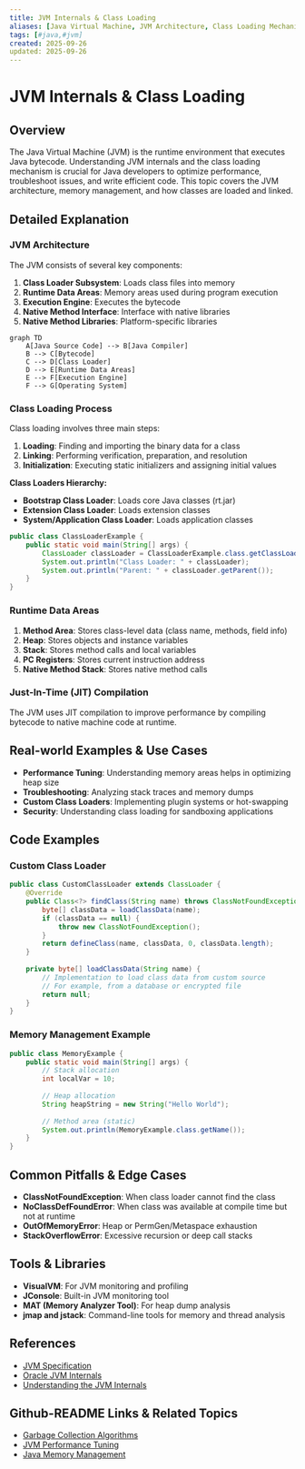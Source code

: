 ```yaml
---
title: JVM Internals & Class Loading
aliases: [Java Virtual Machine, JVM Architecture, Class Loading Mechanism]
tags: [#java,#jvm]
created: 2025-09-26
updated: 2025-09-26
---
```


# JVM Internals & Class Loading

## Overview

The Java Virtual Machine (JVM) is the runtime environment that executes Java bytecode. Understanding JVM internals and the class loading mechanism is crucial for Java developers to optimize performance, troubleshoot issues, and write efficient code. This topic covers the JVM architecture, memory management, and how classes are loaded and linked.

## Detailed Explanation

### JVM Architecture

The JVM consists of several key components:

1. **Class Loader Subsystem**: Loads class files into memory
2. **Runtime Data Areas**: Memory areas used during program execution
3. **Execution Engine**: Executes the bytecode
4. **Native Method Interface**: Interface with native libraries
5. **Native Method Libraries**: Platform-specific libraries

```mermaid
graph TD
    A[Java Source Code] --> B[Java Compiler]
    B --> C[Bytecode]
    C --> D[Class Loader]
    D --> E[Runtime Data Areas]
    E --> F[Execution Engine]
    F --> G[Operating System]
```

### Class Loading Process

Class loading involves three main steps:

1. **Loading**: Finding and importing the binary data for a class
2. **Linking**: Performing verification, preparation, and resolution
3. **Initialization**: Executing static initializers and assigning initial values

**Class Loaders Hierarchy:**

- **Bootstrap Class Loader**: Loads core Java classes (rt.jar)
- **Extension Class Loader**: Loads extension classes
- **System/Application Class Loader**: Loads application classes

```java
public class ClassLoaderExample {
    public static void main(String[] args) {
        ClassLoader classLoader = ClassLoaderExample.class.getClassLoader();
        System.out.println("Class Loader: " + classLoader);
        System.out.println("Parent: " + classLoader.getParent());
    }
}
```

### Runtime Data Areas

1. **Method Area**: Stores class-level data (class name, methods, field info)
2. **Heap**: Stores objects and instance variables
3. **Stack**: Stores method calls and local variables
4. **PC Registers**: Stores current instruction address
5. **Native Method Stack**: Stores native method calls

### Just-In-Time (JIT) Compilation

The JVM uses JIT compilation to improve performance by compiling bytecode to native machine code at runtime.

## Real-world Examples & Use Cases

- **Performance Tuning**: Understanding memory areas helps in optimizing heap size
- **Troubleshooting**: Analyzing stack traces and memory dumps
- **Custom Class Loaders**: Implementing plugin systems or hot-swapping
- **Security**: Understanding class loading for sandboxing applications

## Code Examples

### Custom Class Loader

```java
public class CustomClassLoader extends ClassLoader {
    @Override
    public Class<?> findClass(String name) throws ClassNotFoundException {
        byte[] classData = loadClassData(name);
        if (classData == null) {
            throw new ClassNotFoundException();
        }
        return defineClass(name, classData, 0, classData.length);
    }
    
    private byte[] loadClassData(String name) {
        // Implementation to load class data from custom source
        // For example, from a database or encrypted file
        return null;
    }
}
```

### Memory Management Example

```java
public class MemoryExample {
    public static void main(String[] args) {
        // Stack allocation
        int localVar = 10;
        
        // Heap allocation
        String heapString = new String("Hello World");
        
        // Method area (static)
        System.out.println(MemoryExample.class.getName());
    }
}
```

## Common Pitfalls & Edge Cases

- **ClassNotFoundException**: When class loader cannot find the class
- **NoClassDefFoundError**: When class was available at compile time but not at runtime
- **OutOfMemoryError**: Heap or PermGen/Metaspace exhaustion
- **StackOverflowError**: Excessive recursion or deep call stacks

## Tools & Libraries

- **VisualVM**: For JVM monitoring and profiling
- **JConsole**: Built-in JVM monitoring tool
- **MAT (Memory Analyzer Tool)**: For heap dump analysis
- **jmap and jstack**: Command-line tools for memory and thread analysis

## References

- [JVM Specification](https://docs.oracle.com/javase/specs/jvms/se17/html/)
- [Oracle JVM Internals](https://docs.oracle.com/javase/8/docs/technotes/guides/vm/)
- [Understanding the JVM Internals](https://www.oracle.com/technetwork/java/javase/tech/index-jsp-140228.html)

## Github-README Links & Related Topics

- [Garbage Collection Algorithms](../garbage-collection-algorithms/README.md)
- [JVM Performance Tuning](../jvm-performance-tuning/README.md)
- [Java Memory Management](../java-memory-management/README.md)
